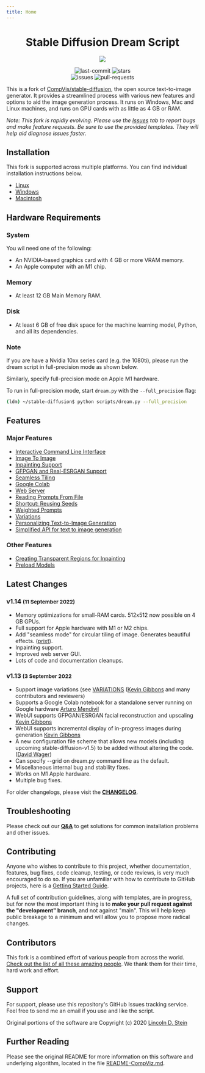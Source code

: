 ```yaml
---
title: Home
---
```


<!--
  The Docs you find here (/docs/*) are built and deployed via mkdocs. If you want to do so from local it is pretty strait forward:

  ```bash
  pip install -r requirements-mkdocs.txt
  mkdocs serve -a localhost:8080
  ```
-->

<h1 align='center'><b>Stable Diffusion Dream Script</b></h1>

<p align='center'>
<img src="./assets/logo.png"/>
</p>

<p align="center">
    <img src="https://img.shields.io/github/last-commit/lstein/stable-diffusion?logo=Python&logoColor=green&style=for-the-badge" alt="last-commit"/>
    <img src="https://img.shields.io/github/stars/lstein/stable-diffusion?logo=GitHub&style=for-the-badge" alt="stars"/>
    <br>
    <img src="https://img.shields.io/github/issues/lstein/stable-diffusion?logo=GitHub&style=for-the-badge" alt="issues"/>
    <img src="https://img.shields.io/github/issues-pr/lstein/stable-diffusion?logo=GitHub&style=for-the-badge" alt="pull-requests"/>
</p>

This is a fork of [CompVis/stable-diffusion](https://github.com/CompVis/stable-diffusion), the open
source text-to-image generator. It provides a streamlined process with various new features and
options to aid the image generation process. It runs on Windows, Mac and Linux machines, and runs on
GPU cards with as little as 4 GB or RAM.

_Note: This fork is rapidly evolving. Please use the
[Issues](https://github.com/lstein/stable-diffusion/issues) tab to report bugs and make feature
requests. Be sure to use the provided templates. They will help aid diagnose issues faster._

## Installation

This fork is supported across multiple platforms. You can find individual installation instructions
below.

- [Linux](installation/INSTALL_LINUX.md)
- [Windows](installation/INSTALL_WINDOWS.md)
- [Macintosh](installation/INSTALL_MAC.md)

## Hardware Requirements

### System

You wil need one of the following:

- An NVIDIA-based graphics card with 4 GB or more VRAM memory.
- An Apple computer with an M1 chip.

### Memory

- At least 12 GB Main Memory RAM.

### Disk

- At least 6 GB of free disk space for the machine learning model, Python, and all its dependencies.

### Note

If you are have a Nvidia 10xx series card (e.g. the 1080ti), please run the dream script in
full-precision mode as shown below.

Similarly, specify full-precision mode on Apple M1 hardware.

To run in full-precision mode, start `dream.py` with the `--full_precision` flag:

```bash
(ldm) ~/stable-diffusion$ python scripts/dream.py --full_precision
```

## Features

### Major Features

- [Interactive Command Line Interface](features/CLI.md)
- [Image To Image](features/IMG2IMG.md)
- [Inpainting Support](features/INPAINTING.md)
- [GFPGAN and Real-ESRGAN Support](features/UPSCALE.md)
- [Seamless Tiling](features/OTHER.md#seamless-tiling)
- [Google Colab](features/OTHER.md#google-colab)
- [Web Server](features/WEB.md)
- [Reading Prompts From File](features/OTHER.md#reading-prompts-from-a-file)
- [Shortcut: Reusing Seeds](features/OTHER.md#shortcuts-reusing-seeds)
- [Weighted Prompts](features/OTHER.md#weighted-prompts)
- [Variations](features/VARIATIONS.md)
- [Personalizing Text-to-Image Generation](features/TEXTUAL_INVERSION.md)
- [Simplified API for text to image generation](features/OTHER.md#simplified-api)

### Other Features

- [Creating Transparent Regions for Inpainting](features/INPAINTING.md#creating-transparent-regions-for-inpainting)
- [Preload Models](features/OTHER.md#preload-models)

## Latest Changes

### v1.14 <small>(11 September 2022)</small>

- Memory optimizations for small-RAM cards. 512x512 now possible on 4 GB GPUs.
- Full support for Apple hardware with M1 or M2 chips.
- Add "seamless mode" for circular tiling of image. Generates beautiful effects.
  ([prixt](https://github.com/prixt)).
- Inpainting support.
- Improved web server GUI.
- Lots of code and documentation cleanups.

### v1.13 <small>(3 September 2022</small>

- Support image variations (see [VARIATIONS](features/VARIATIONS.md)
  ([Kevin Gibbons](https://github.com/bakkot) and many contributors and reviewers)
- Supports a Google Colab notebook for a standalone server running on Google hardware
  [Arturo Mendivil](https://github.com/artmen1516)
- WebUI supports GFPGAN/ESRGAN facial reconstruction and upscaling
  [Kevin Gibbons](https://github.com/bakkot)
- WebUI supports incremental display of in-progress images during generation
  [Kevin Gibbons](https://github.com/bakkot)
- A new configuration file scheme that allows new models (including upcoming stable-diffusion-v1.5)
  to be added without altering the code. ([David Wager](https://github.com/maddavid12))
- Can specify --grid on dream.py command line as the default.
- Miscellaneous internal bug and stability fixes.
- Works on M1 Apple hardware.
- Multiple bug fixes.

For older changelogs, please visit the **[CHANGELOG](features/CHANGELOG.md)**.

## Troubleshooting

Please check out our **[Q&A](help/TROUBLESHOOT.md)** to get solutions for common installation
problems and other issues.

## Contributing

Anyone who wishes to contribute to this project, whether documentation, features, bug fixes, code
cleanup, testing, or code reviews, is very much encouraged to do so. If you are unfamiliar with how
to contribute to GitHub projects, here is a
[Getting Started Guide](https://opensource.com/article/19/7/create-pull-request-github).

A full set of contribution guidelines, along with templates, are in progress, but for now the most
important thing is to **make your pull request against the "development" branch**, and not against
"main". This will help keep public breakage to a minimum and will allow you to propose more radical
changes.

## Contributors

This fork is a combined effort of various people from across the world.
[Check out the list of all these amazing people](other/CONTRIBUTORS.md). We thank them for their
time, hard work and effort.

## Support

For support, please use this repository's GitHub Issues tracking service. Feel free to send me an
email if you use and like the script.

Original portions of the software are Copyright (c) 2020
[Lincoln D. Stein](https://github.com/lstein)

## Further Reading

Please see the original README for more information on this software and underlying algorithm,
located in the file [README-CompViz.md](other/README-CompViz.md).
